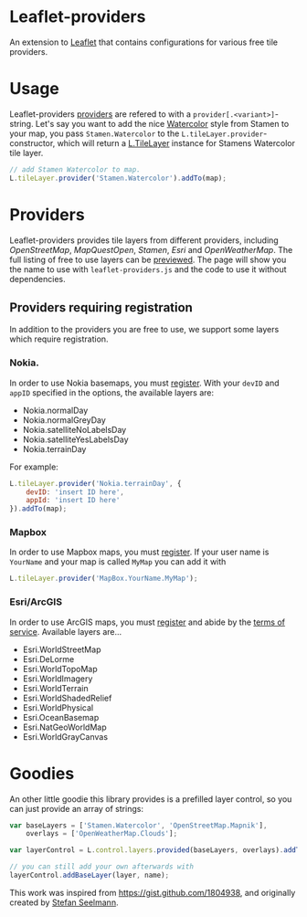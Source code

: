 Leaflet-providers
=================
An extension to [Leaflet](http://leafletjs.com/) that contains configurations for various free tile providers.

# Usage
Leaflet-providers [providers](#providers) are refered to with a `provider[.<variant>]`-string. Let's say you want to add the nice [Watercolor](http://maps.stamen.com/#watercolor/) style from Stamen to your map, you pass `Stamen.Watercolor` to the `L.tileLayer.provider`-constructor, which will return a [L.TileLayer](http://leafletjs.com/reference.html#tilelayer) instance for Stamens Watercolor tile layer.

```Javascript
// add Stamen Watercolor to map.
L.tileLayer.provider('Stamen.Watercolor').addTo(map);
```

# Providers

Leaflet-providers provides tile layers from different providers, including *OpenStreetMap*, *MapQuestOpen*, *Stamen*, *Esri* and *OpenWeatherMap*. The full listing of free to use layers can be [previewed](http://leaflet-extras.github.io/leaflet-providers/preview/index.html). The page will show you the name to use with `leaflet-providers.js` and the code to use it without dependencies.

## Providers requiring registration

In addition to the providers you are free to use, we support some layers which require registration.

### Nokia.

In order to use Nokia basemaps, you must [register](https://developer.here.com/web/guest/myapps). With your `devID` and `appID` specified in the options, the available layers are:

* Nokia.normalDay
* Nokia.normalGreyDay
* Nokia.satelliteNoLabelsDay
* Nokia.satelliteYesLabelsDay
* Nokia.terrainDay

For example:
```Javascript
L.tileLayer.provider('Nokia.terrainDay', {
    devID: 'insert ID here',
    appId: 'insert ID here'
}).addTo(map);
```

### Mapbox

In order to use Mapbox maps, you must [register](https://tiles.mapbox.com/signup). If your user name is `YourName` and your map is called `MyMap` you can add it with
```JavaScript
L.tileLayer.provider('MapBox.YourName.MyMap');
```

### Esri/ArcGIS

In order to use ArcGIS maps, you must [register](https://developers.arcgis.com/en/sign-up/) and abide by the [terms of service](https://developers.arcgis.com/en/terms/). Available layers are...

* Esri.WorldStreetMap
* Esri.DeLorme
* Esri.WorldTopoMap
* Esri.WorldImagery
* Esri.WorldTerrain
* Esri.WorldShadedRelief
* Esri.WorldPhysical
* Esri.OceanBasemap
* Esri.NatGeoWorldMap
* Esri.WorldGrayCanvas

# Goodies

An other little goodie this library provides is a prefilled layer control, so you can just provide an array of strings:

```JavaScript
var baseLayers = ['Stamen.Watercolor', 'OpenStreetMap.Mapnik'],
    overlays = ['OpenWeatherMap.Clouds'];

var layerControl = L.control.layers.provided(baseLayers, overlays).addTo(map);

// you can still add your own afterwards with
layerControl.addBaseLayer(layer, name);
```

This work was inspired from <https://gist.github.com/1804938>, and originally created by [Stefan Seelmann](https://github.com/seelmann).
